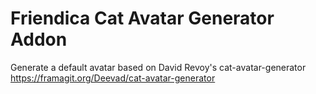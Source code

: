 # Friendica Cat Avatar Generator Addon

 Generate a default avatar based on David Revoy's cat-avatar-generator https://framagit.org/Deevad/cat-avatar-generator
 
